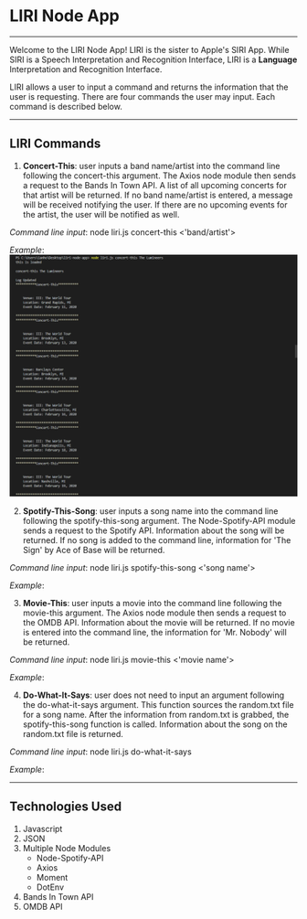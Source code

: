 # LIRI Node App

---

Welcome to the LIRI Node App! LIRI is the sister to Apple's SIRI App. While SIRI is a Speech Interpretation and Recognition Interface, LIRI is a **Language** Interpretation and Recognition Interface. 

LIRI allows a user to input a command and returns the information that the user is requesting. There are four commands the user may input. Each command is described below.

---
## LIRI Commands

1. **Concert-This**: user inputs a band name/artist into the command line following the concert-this argument. The Axios node module then sends a request to the Bands In Town API. A list of all upcoming concerts for that artist will be returned. If no band name/artist is entered, a message will be received notifying the user. If there are no upcoming events for the artist, the user will be notified as well.

*Command line input*: node liri.js concert-this <'band/artist'>

*Example*:
![image1](https://github.com/Hoop714/liri-node-app/blob/master/images/concert-this.PNG?raw=true)

2. **Spotify-This-Song**: user inputs a song name into the command line following the spotify-this-song argument. The Node-Spotify-API module sends a request to the Spotify API. Information about the song will be returned. If no song is added to the command line, information for 'The Sign' by Ace of Base will be returned. 

*Command line input*: node liri.js spotify-this-song <'song name'>

*Example*:

3. **Movie-This**: user inputs a movie into the command line following the movie-this argument. The Axios node module then sends a request to the OMDB API. Information about the movie will be returned. If no movie is entered into the command line, the information for 'Mr. Nobody' will be returned. 

*Command line input*: node liri.js movie-this <'movie name'>

*Example*:

4. **Do-What-It-Says**: user does not need to input an argument following the do-what-it-says argument. This function sources the random.txt file for a song name. After the information from random.txt is grabbed, the spotify-this-song function is called. Information about the song on the random.txt file is returned.

*Command line input*: node liri.js do-what-it-says

*Example*:


---
## Technologies Used

1. Javascript
2. JSON
3. Multiple Node Modules
   * Node-Spotify-API
   * Axios
   * Moment
   * DotEnv
4. Bands In Town API
5. OMDB API


